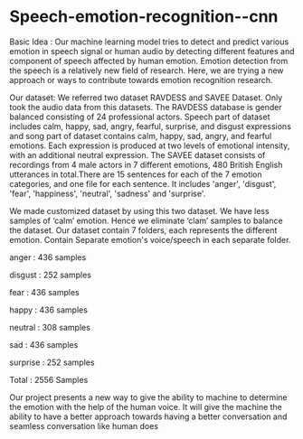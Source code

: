 # Speech-emotion-recognition--cnn
Basic Idea :
Our machine learning model tries to detect and predict various emotion in speech signal or human audio by detecting different features and component of speech affected by human emotion. Emotion detection from the speech is a relatively new field of research. Here, we are trying a new approach or ways to contribute towards emotion recognition research.

Our dataset:
We referred two dataset RAVDESS and SAVEE Dataset. Only took the audio data from 
this datasets. 
The RAVDESS database is gender balanced consisting of 24 professional actors. Speech 
part of dataset includes calm, happy, sad, angry, fearful, surprise, and disgust expressions 
and song part of dataset contains calm, happy, sad, angry, and fearful emotions. Each 
expression is produced at two levels of emotional intensity, with an additional neutral 
expression.
The SAVEE dataset consists of recordings from 4 male actors in 7 different emotions, 
480 British English utterances in total.There are 15 sentences for each of the 7 emotion 
categories, and one file for each sentence. It includes 'anger', 'disgust', 'fear', 'happiness', 
'neutral', 'sadness' and 'surprise'.

We made customized dataset by using this two dataset. We have less samples of ‘calm’ 
emotion. Hence we eliminate ‘clam’ samples to balance the dataset. Our dataset contain 7
folders, each represents the different emotion. Contain Separate emotion's voice/speech in
each separate folder.

anger : 436 samples

disgust : 252 samples

fear : 436 samples

happy : 436 samples

neutral : 308 samples

sad : 436 samples

surprise : 252 samples

Total : 2556 Samples

Our project presents a new way to give the ability to machine to determine the
emotion with the help of the human voice. It will give the machine the ability to have a
better approach towards having a better conversation and seamless conversation like
human does
